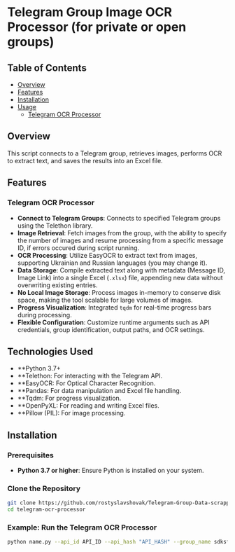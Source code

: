 # Telegram Group Image OCR Processor (for private or open groups)

## Table of Contents

- [Overview](#overview)
- [Features](#features)
- [Installation](#installation)
- [Usage](#usage)
  - [Telegram OCR Processor](#telegram-ocr-processor)


## Overview

This script connects to a Telegram group, retrieves images, performs OCR to extract text, and saves the results into an Excel file.

## Features

### Telegram OCR Processor

- **Connect to Telegram Groups**: Connects to specified Telegram groups using the Telethon library.
- **Image Retrieval**: Fetch images from the group, with the ability to specify the number of images and resume processing from a specific message ID, if errors occured during script running.
- **OCR Processing**: Utilize EasyOCR to extract text from images, supporting Ukrainian and Russian languages (you may change it).
- **Data Storage**: Compile extracted text along with metadata (Message ID, Image Link) into a single Excel (`.xlsx`) file, appending new data without overwriting existing entries.
- **No Local Image Storage**: Process images in-memory to conserve disk space, making the tool scalable for large volumes of images.
- **Progress Visualization**: Integrated `tqdm` for real-time progress bars during processing.
- **Flexible Configuration**: Customize runtime arguments such as API credentials, group identification, output paths, and OCR settings.

## Technologies Used
- **Python 3.7+
- **Telethon: For interacting with the Telegram API.
- **EasyOCR: For Optical Character Recognition.
- **Pandas: For data manipulation and Excel file handling.
- **Tqdm: For progress visualization.
- **OpenPyXL: For reading and writing Excel files.
- **Pillow (PIL): For image processing.

## Installation

### Prerequisites

- **Python 3.7 or higher**: Ensure Python is installed on your system.

### Clone the Repository

```bash
git clone https://github.com/rostyslavshovak/Telegram-Group-Data-scrapping.git
cd telegram-ocr-processor
```

### Example: Run the Telegram OCR Processor

```bash
python name.py --api_id API_ID --api_hash "API_HASH" --group_name sdksfsasdc --limit 1500 --output result.xlsx --language ru uk --start_from_id 712
```

